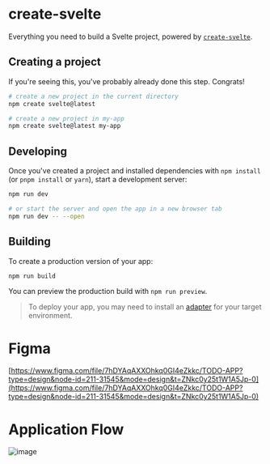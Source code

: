 # create-svelte

Everything you need to build a Svelte project, powered by [`create-svelte`](https://github.com/sveltejs/kit/tree/master/packages/create-svelte).

## Creating a project

If you're seeing this, you've probably already done this step. Congrats!

```bash
# create a new project in the current directory
npm create svelte@latest

# create a new project in my-app
npm create svelte@latest my-app
```

## Developing

Once you've created a project and installed dependencies with `npm install` (or `pnpm install` or `yarn`), start a development server:

```bash
npm run dev

# or start the server and open the app in a new browser tab
npm run dev -- --open
```

## Building

To create a production version of your app:

```bash
npm run build
```

You can preview the production build with `npm run preview`.

> To deploy your app, you may need to install an [adapter](https://kit.svelte.dev/docs/adapters) for your target environment.

# Figma

[https://www.figma.com/file/7hDYAqAXXOhkq0GI4eZkkc/TODO-APP?type=design&node-id=211-31545&mode=design&t=ZNkc0y25t1W1A5Jp-0](https://www.figma.com/file/7hDYAqAXXOhkq0GI4eZkkc/TODO-APP?type=design&node-id=211-31545&mode=design&t=ZNkc0y25t1W1A5Jp-0)

# Application Flow
![image](https://github.com/Sharaf-Mansour/ShoppingList/assets/55330747/81dcdecc-08b9-4f0e-9d9b-be5fc88033d9)


